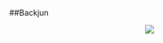 ##Backjun


 <p align="center">
<img src= "https://user-images.githubusercontent.com/99077276/187833053-2af18977-1a2c-4991-9f67-454c186519ee.gif">
</p>